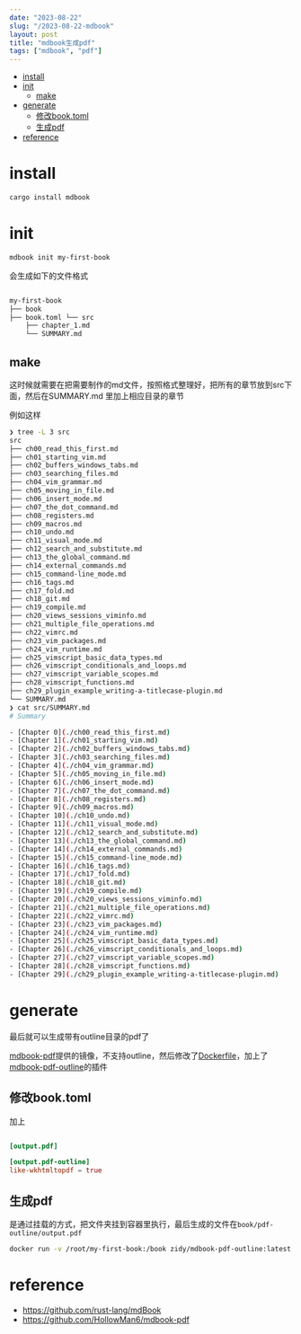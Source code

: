 ```yaml
---
date: "2023-08-22"
slug: "/2023-08-22-mdbook"
layout: post
title: "mdbook生成pdf"
tags: ["mdbook", "pdf"]
---
```


<!-- vim-markdown-toc GitLab -->

- [install](#install)
- [init](#init)
  - [make](#make)
- [generate](#generate)
  - [修改book.toml](#%E4%BF%AE%E6%94%B9booktoml)
  - [生成pdf](#%E7%94%9F%E6%88%90pdf)
- [reference](#reference)

<!-- vim-markdown-toc -->

# install

```sh
cargo install mdbook
```

# init

```sh
mdbook init my-first-book
```

会生成如下的文件格式

```sh

my-first-book
├── book
├── book.toml └── src
    ├── chapter_1.md
    └── SUMMARY.md

```

## make

这时候就需要在把需要制作的md文件，按照格式整理好，把所有的章节放到src下面，然后在SUMMARY.md 里加上相应目录的章节

例如这样

```sh
❯ tree -L 3 src
src
├── ch00_read_this_first.md
├── ch01_starting_vim.md
├── ch02_buffers_windows_tabs.md
├── ch03_searching_files.md
├── ch04_vim_grammar.md
├── ch05_moving_in_file.md
├── ch06_insert_mode.md
├── ch07_the_dot_command.md
├── ch08_registers.md
├── ch09_macros.md
├── ch10_undo.md
├── ch11_visual_mode.md
├── ch12_search_and_substitute.md
├── ch13_the_global_command.md
├── ch14_external_commands.md
├── ch15_command-line_mode.md
├── ch16_tags.md
├── ch17_fold.md
├── ch18_git.md
├── ch19_compile.md
├── ch20_views_sessions_viminfo.md
├── ch21_multiple_file_operations.md
├── ch22_vimrc.md
├── ch23_vim_packages.md
├── ch24_vim_runtime.md
├── ch25_vimscript_basic_data_types.md
├── ch26_vimscript_conditionals_and_loops.md
├── ch27_vimscript_variable_scopes.md
├── ch28_vimscript_functions.md
├── ch29_plugin_example_writing-a-titlecase-plugin.md
└── SUMMARY.md
❯ cat src/SUMMARY.md
# Summary

- [Chapter 0](./ch00_read_this_first.md)
- [Chapter 1](./ch01_starting_vim.md)
- [Chapter 2](./ch02_buffers_windows_tabs.md)
- [Chapter 3](./ch03_searching_files.md)
- [Chapter 4](./ch04_vim_grammar.md)
- [Chapter 5](./ch05_moving_in_file.md)
- [Chapter 6](./ch06_insert_mode.md)
- [Chapter 7](./ch07_the_dot_command.md)
- [Chapter 8](./ch08_registers.md)
- [Chapter 9](./ch09_macros.md)
- [Chapter 10](./ch10_undo.md)
- [Chapter 11](./ch11_visual_mode.md)
- [Chapter 12](./ch12_search_and_substitute.md)
- [Chapter 13](./ch13_the_global_command.md)
- [Chapter 14](./ch14_external_commands.md)
- [Chapter 15](./ch15_command-line_mode.md)
- [Chapter 16](./ch16_tags.md)
- [Chapter 17](./ch17_fold.md)
- [Chapter 18](./ch18_git.md)
- [Chapter 19](./ch19_compile.md)
- [Chapter 20](./ch20_views_sessions_viminfo.md)
- [Chapter 21](./ch21_multiple_file_operations.md)
- [Chapter 22](./ch22_vimrc.md)
- [Chapter 23](./ch23_vim_packages.md)
- [Chapter 24](./ch24_vim_runtime.md)
- [Chapter 25](./ch25_vimscript_basic_data_types.md)
- [Chapter 26](./ch26_vimscript_conditionals_and_loops.md)
- [Chapter 27](./ch27_vimscript_variable_scopes.md)
- [Chapter 28](./ch28_vimscript_functions.md)
- [Chapter 29](./ch29_plugin_example_writing-a-titlecase-plugin.md)

```

# generate

最后就可以生成带有outline目录的pdf了

[mdbook-pdf](https://hub.docker.com/r/hollowman6/mdbook-pdf)提供的镜像，不支持outline，然后修改了[Dockerfile](https://github.com/HollowMan6/mdbook-pdf/blob/main/Dockerfile)，加上了[mdbook-pdf-outline](https://pypi.org/project/mdbook-pdf-outline/)的插件

## 修改book.toml

加上

```toml

[output.pdf]

[output.pdf-outline]
like-wkhtmltopdf = true
```

## 生成pdf

是通过挂载的方式，把文件夹挂到容器里执行，最后生成的文件在`book/pdf-outline/output.pdf`

```sh
docker run -v /root/my-first-book:/book zidy/mdbook-pdf-outline:latest

```

# reference

- https://github.com/rust-lang/mdBook
- https://github.com/HollowMan6/mdbook-pdf
